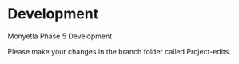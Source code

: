 # Development
Monyetla Phase 5 Development


Please make your changes in the branch folder called Project-edits.

